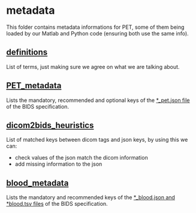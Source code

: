 # metadata

This folder contains metadata informations for PET, some of them being loaded by our Matlab and Python code (ensuring both use the same info).

## [definitions](https://github.com/openneuropet/PET2BIDS/blob/main/metadata/definitions.json)

List of terms, just making sure we agree on what we are talking about.  

## [PET_metadata](https://github.com/openneuropet/PET2BIDS/blob/main/metadata/PET_metadata.json)

Lists the mandatory, recommended and optional keys of the [*_pet.json file](https://bids-specification.readthedocs.io/en/stable/04-modality-specific-files/09-positron-emission-tomography.html#pet-metadata) 
 of the BIDS specification.  

## [dicom2bids_heuristics](https://github.com/openneuropet/PET2BIDS/blob/main/metadata/dicom2bids_heuristics.json)

List of matched keys between dicom tags and json keys, by using this we can:
- check values of the json match the dicom information  
- add missing information to the json  

## [blood_metadata](https://github.com/openneuropet/PET2BIDS/blob/main/metadata/blood_metadata.json)

Lists the mandatory and recommended keys of the [*_blood.json and *blood.tsv files](https://bids-specification.readthedocs.io/en/stable/04-modality-specific-files/09-positron-emission-tomography.html#blood-recording-data)
 of the BIDS specification.  
